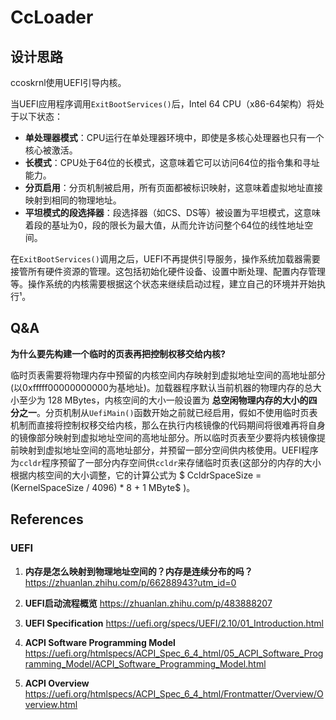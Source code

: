 # CcLoader

## 设计思路

ccoskrnl使用UEFI引导内核。

当UEFI应用程序调用`ExitBootServices()`后，Intel 64 CPU（x86-64架构）将处于以下状态：

- **单处理器模式**：CPU运行在单处理器环境中，即使是多核心处理器也只有一个核心被激活。
- **长模式**：CPU处于64位的长模式，这意味着它可以访问64位的指令集和寻址能力。
- **分页启用**：分页机制被启用，所有页面都被标识映射，这意味着虚拟地址直接映射到相同的物理地址。
- **平坦模式的段选择器**：段选择器（如CS、DS等）被设置为平坦模式，这意味着段的基址为0，段的限长为最大值，从而允许访问整个64位的线性地址空间。

在`ExitBootServices()`调用之后，UEFI不再提供引导服务，操作系统加载器需要接管所有硬件资源的管理。这包括初始化硬件设备、设置中断处理、配置内存管理等。操作系统的内核需要根据这个状态来继续启动过程，建立自己的环境并开始执行¹。

## Q&A

**为什么要先构建一个临时的页表再把控制权移交给内核?**

临时页表需要将物理内存中预留的内核空间内存映射到虚拟地址空间的高地址部分(以0xfffff00000000000为基地址)。加载器程序默认当前机器的物理内存的总大小至少为 128 MBytes，内核空间的大小一般设置为 **总空闲物理内存的大小的四分之一**。分页机制从`UefiMain()`函数开始之前就已经启用，假如不使用临时页表机制而直接将控制权移交给内核，那么在执行内核镜像的代码期间将很难再将自身的镜像部分映射到虚拟地址空间的高地址部分。所以临时页表至少要将内核镜像提前映射到虚拟地址空间的高地址部分，并预留一部分空间供内核使用。UEFI程序为`ccldr`程序预留了一部分内存空间供`ccldr`来存储临时页表(这部分的内存的大小根据内核空间的大小调整，它的计算公式为 $ CcldrSpaceSize = (KernelSpaceSize / 4096) * 8 + 1 MByte$ )。

## References

### UEFI

1. **内存是怎么映射到物理地址空间的？内存是连续分布的吗？** https://zhuanlan.zhihu.com/p/66288943?utm_id=0

2. **UEFI启动流程概览** https://zhuanlan.zhihu.com/p/483888207

3. **UEFI Specification** https://uefi.org/specs/UEFI/2.10/01_Introduction.html

4. **ACPI Software Programming Model** https://uefi.org/htmlspecs/ACPI_Spec_6_4_html/05_ACPI_Software_Programming_Model/ACPI_Software_Programming_Model.html

5. **ACPI Overview** https://uefi.org/htmlspecs/ACPI_Spec_6_4_html/Frontmatter/Overview/Overview.html